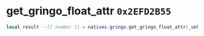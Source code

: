 # get_gringo_float_attr `0x2EFD2B55`

```lua
local result --[[ number ]] = natives.gringo.get_gringo_float_attr(_unk0 --[[ number ]], _unk1 --[[ number ]], _unk2 --[[ number ]])
```